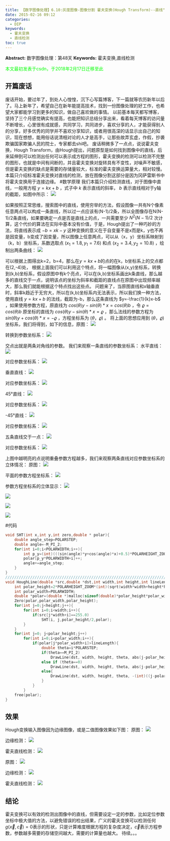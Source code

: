 ```yaml
---
title: 【数字图像处理】6.10:灰度图像-图像分割 霍夫变换(Hough Transform)--直线"
date: 2015-02-16 09:12
categories:
  - DIP
keywords:
  - 霍夫变换
  - 直线检测
toc: true
---
```

**Abstract:** 数字图像处理：第48天
**Keywords:** 霍夫变换,直线检测
<!--more-->
<font color="00FF00">本文最初发表于csdn，于2018年2月17日迁移至此</font>
## 开篇废话
废话开始，要过年了，到处人心惶惶，沉下心写篇博客，下一篇就等农历新年以后了。马上新年了，希望自己在新年能提高技术，找到一份图像处理的好工作，也希望大家都能学习到更多的知识，做自己喜欢做的事情。
以前基本每天都写博客，坚持了三个月感觉确实有提高，也能把知识总结分享出来，看着每天博客的访问量不断增长，心里很有成就感，共同学习，共同进步，喜欢分享的人，才能获得别人的分享，好多优秀的同学并不喜欢分享知识，或者用很高深的话显示出自己的知识，现在想想，能用俗话说清相对论的人才是高手，让那些故弄玄虚，作假，抄袭欺骗国家欺骗人民的院士，专家都去shi吧。
废话稍微多了一点点，说说霍夫变换，Hough Transform，由Hough提出，问题原型是如何找到图像中的直线，后来延伸到可以检测出任何可以表示成方程的图形，霍夫变换的检测可以检测不完整的图形，也就是中间有间断的，并且霍夫变换对旋转具有不变性，对噪声不敏感，但是霍夫变换的缺点是需要的存储量较大，标准的霍夫变换运算量大，相对较慢。
本篇只介绍标准霍夫变换对直线的检测，放在图像分割这部分是因为冈萨雷斯书中将霍夫变换用于连接边缘。
#数学原理
我们本篇只介绍检测直线，对于图像中直线，一般用方程 $y=kx+b$ ，式子中 $k$ 表示直线的斜率， $b$ 表示直线相对于y轴的截距，如图中所示：
![](https://tony4ai-1251394096.cos.ap-hongkong.myqcloud.com/blog_images/DIP-6-10-灰度图像-图像分割-霍夫变换HoughTransform-直线/20150215185437867.jpeg)

如果按照正常思维，搜索图中的直线，使用穷举的方法，假设图像一共有N个像素任意两点可以构成一条直线，所以过一点应该有(N-1)/2条，所以全图像存在N(N-1)/2条直线，如果要确定一点是否是直线上的点，一共需要至少 $N^2(N-1)/2$ 次计算，这个代价的算法在实际中基本没有价值，于是，Hough提出了一种巧妙的方法，将直线表示成 $-b=xk-y$ 这种变换的意义在于自变量不是x而是k，y也不再是因变量，b变成了因变量，所以图像上任意两点，可以从（x，y）坐标系映射到（k，b）坐标系，系数选取点 $(x_1=1.8,y_1=7.6)$ 和点 $(x_2=3.4,y_2=10.8)$ ，绘制出两条曲线：
![](https://tony4ai-1251394096.cos.ap-hongkong.myqcloud.com/blog_images/DIP-6-10-灰度图像-图像分割-霍夫变换HoughTransform-直线/20150215190807615.jpeg)

可以根据上图得出k=2，b=4，那么在$y=kx+b$的点的在k，b坐标系上的交点都在(2,-4)处，
根据上面我们可以利用这个特点，将一幅图像从(x,y)坐标系，转换到(k,b)坐标系，假设原图中有k个亮点，可以在(k,b)坐标系画出k条直线，那么越多的直线交于一点，说明该点的坐标为斜率和截距的直线点在原图中出现频率越大，那么我们就能根据这个特点找出这些点。
问题来了，当原图直线和x轴垂直时，斜率k趋近于无穷大，所以在(k,b)坐标系内无法表示，所以我们换一种方法，使用直线 $y=kx+b$ 的法线，截距为-b，那么这条直线为 $y=-\frac{1}{k}x-b$ ，如果使用参数方程，原直线为 $cos(\theta)y-sin(\theta)*x=cos(\theta)b$ ，令 $\varrho=cos(\theta)b$ 原坐标的直线为 $cos(\theta)y-sin(\theta)*x=\varrho$ ，那么法线的参数方程为 $sin(\theta)y+cos(\theta)*x=-\varrho$ ，方程坐标系为 $(\theta，\varrho)$  。
将上面的思想应用到 $(\theta，\varrho)$ 坐标系，我们将得到，如下的信息，原图：
![](https://tony4ai-1251394096.cos.ap-hongkong.myqcloud.com/blog_images/DIP-6-10-灰度图像-图像分割-霍夫变换HoughTransform-直线/20150215193045036.jpeg)

转换到参数坐标系：
![](https://tony4ai-1251394096.cos.ap-hongkong.myqcloud.com/blog_images/DIP-6-10-灰度图像-图像分割-霍夫变换HoughTransform-直线/20150215193110277.jpeg)

交点出就是两条对角线的参数。
我们来观察一条直线的参数坐标系：
水平直线：
![](https://tony4ai-1251394096.cos.ap-hongkong.myqcloud.com/blog_images/DIP-6-10-灰度图像-图像分割-霍夫变换HoughTransform-直线/20150215193217279.jpeg)

对应参数坐标系：
![](https://tony4ai-1251394096.cos.ap-hongkong.myqcloud.com/blog_images/DIP-6-10-灰度图像-图像分割-霍夫变换HoughTransform-直线/20150215193230180.jpeg)

垂直直线：
![](https://tony4ai-1251394096.cos.ap-hongkong.myqcloud.com/blog_images/DIP-6-10-灰度图像-图像分割-霍夫变换HoughTransform-直线/20150215193232819.jpeg)

对应参数坐标系：
![](https://tony4ai-1251394096.cos.ap-hongkong.myqcloud.com/blog_images/DIP-6-10-灰度图像-图像分割-霍夫变换HoughTransform-直线/20150215193243879.jpeg)

45°直线：
![](https://tony4ai-1251394096.cos.ap-hongkong.myqcloud.com/blog_images/DIP-6-10-灰度图像-图像分割-霍夫变换HoughTransform-直线/20150215193256515.jpeg)

对应参数坐标系：
![](https://tony4ai-1251394096.cos.ap-hongkong.myqcloud.com/blog_images/DIP-6-10-灰度图像-图像分割-霍夫变换HoughTransform-直线/20150215193308059.jpeg)

-45°直线：
![](https://tony4ai-1251394096.cos.ap-hongkong.myqcloud.com/blog_images/DIP-6-10-灰度图像-图像分割-霍夫变换HoughTransform-直线/20150215193410475.jpeg)

对应参数坐标系：
![](https://tony4ai-1251394096.cos.ap-hongkong.myqcloud.com/blog_images/DIP-6-10-灰度图像-图像分割-霍夫变换HoughTransform-直线/20150215193422643.jpeg)

五条直线交于一点：
![](https://tony4ai-1251394096.cos.ap-hongkong.myqcloud.com/blog_images/DIP-6-10-灰度图像-图像分割-霍夫变换HoughTransform-直线/20150215193328105.jpeg)

对应参数坐标系：
![](https://tony4ai-1251394096.cos.ap-hongkong.myqcloud.com/blog_images/DIP-6-10-灰度图像-图像分割-霍夫变换HoughTransform-直线/20150215193343971.jpeg)

上图中越明亮的点说明重叠参数方程越多，我们来观察两条直线对应参数坐标系的立体情况：
原图：
![](https://tony4ai-1251394096.cos.ap-hongkong.myqcloud.com/blog_images/DIP-6-10-灰度图像-图像分割-霍夫变换HoughTransform-直线/20150215193815926.jpeg)

平面的参数方程坐标系：
![](https://tony4ai-1251394096.cos.ap-hongkong.myqcloud.com/blog_images/DIP-6-10-灰度图像-图像分割-霍夫变换HoughTransform-直线/20150215193833164.jpeg)

参数方程坐标系的立体显示：
![](https://tony4ai-1251394096.cos.ap-hongkong.myqcloud.com/blog_images/DIP-6-10-灰度图像-图像分割-霍夫变换HoughTransform-直线/20150215193931521.jpeg)

![](https://tony4ai-1251394096.cos.ap-hongkong.myqcloud.com/blog_images/DIP-6-10-灰度图像-图像分割-霍夫变换HoughTransform-直线/20150215193935002.jpeg)

![](https://tony4ai-1251394096.cos.ap-hongkong.myqcloud.com/blog_images/DIP-6-10-灰度图像-图像分割-霍夫变换HoughTransform-直线/20150215194005467.jpeg)

![](https://tony4ai-1251394096.cos.ap-hongkong.myqcloud.com/blog_images/DIP-6-10-灰度图像-图像分割-霍夫变换HoughTransform-直线/20150215194022798.jpeg)


#代码
```c++
void SHT(int x,int y,int zero,double * polar){
    double angle_step=POLARSTEP;
    double angle=-M_PI_2;
    for(int i=0;i<POLARWIDTH;i++){
        int p_y=(int)(((sin(angle)*y+cos(angle)*x)+0.5)*POLARHEIGHT_ZOOM)+zero;
        polar[p_y*POLARWIDTH+i]++;
        angle+=angle_step;
    }
}
/////////////////////////////////////////////////////////////////////////////
void HoughLine(double *src,double *dst,int width,int height,int lineLength){
    int polar_height=2*POLARHEIGHT_ZOOM*(int)(sqrt(width*width+height*height)+1);
    int polar_width=POLARWIDTH;
    double *polar=(double *)malloc(sizeof(double)*polar_height*polar_width);
    Zero(polar,polar_width,polar_height);
    for(int j=0;j<height;j++){
        for(int i=0;i<width;i++){
            if(src[j*width+i]==255.0)
                SHT(i, j,polar_height/2,polar);
        }
    }
    for(int j=0; j<polar_height;j++)
        for(int i=0;i<polar_width;i++){
            if(polar[j*polar_width+i]>lineLength){
                double theta=i*POLARSTEP;
                if(theta==M_PI_2)
                    DrawLine(dst, width, height, theta, abs(j-polar_height/2)/POLARHEIGHT_ZOOM);
                else if (theta==0)
                    DrawLine(dst, width, height, theta, abs(j-polar_height/2)/POLARHEIGHT_ZOOM);
                else{
                    DrawLine(dst, width, height, theta, -(int)((j-polar_height/2)/cos(i*POLARSTEP))/POLARHEIGHT_ZOOM);
                }
            }
        }
    free(polar);
}

```
## 效果
Hough变换输入图像因为边缘图像，或是二值图像效果如下图：
原图：
![](https://tony4ai-1251394096.cos.ap-hongkong.myqcloud.com/blog_images/DIP-6-10-灰度图像-图像分割-霍夫变换HoughTransform-直线/20150215194417925.png)

边缘检测：
![](https://tony4ai-1251394096.cos.ap-hongkong.myqcloud.com/blog_images/DIP-6-10-灰度图像-图像分割-霍夫变换HoughTransform-直线/20150215194403510.jpeg)

霍夫直线检测：
![](https://tony4ai-1251394096.cos.ap-hongkong.myqcloud.com/blog_images/DIP-6-10-灰度图像-图像分割-霍夫变换HoughTransform-直线/20150215194444364.jpeg)

原图：
![](https://tony4ai-1251394096.cos.ap-hongkong.myqcloud.com/blog_images/DIP-6-10-灰度图像-图像分割-霍夫变换HoughTransform-直线/20150215194448813.png)

边缘检测：
![](https://tony4ai-1251394096.cos.ap-hongkong.myqcloud.com/blog_images/DIP-6-10-灰度图像-图像分割-霍夫变换HoughTransform-直线/20150215194550446.jpeg)

霍夫直线检测：
![](https://tony4ai-1251394096.cos.ap-hongkong.myqcloud.com/blog_images/DIP-6-10-灰度图像-图像分割-霍夫变换HoughTransform-直线/20150215194609603.jpeg)

## 结论
霍夫变换可以有效的检测出图像中的直线，但需要设定一定的参数，比如定位参数坐标中极大值的方法，以避免错误的检出结果，广义的霍夫变换可以检测任何$g(\vec x,\vec c)=0$表示的形状，只是计算难度根据方程的复杂度决定，$\vec c$表示方程参数，参数越多需要的存储空间越大，需要的计算量也越大。
待续。。。
